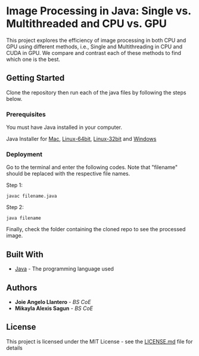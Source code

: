 # Image Processing in Java: Single vs. Multithreaded and CPU vs. GPU

This project explores the efficiency of image processing in both CPU and GPU using different methods, i.e., Single and Multithreading in CPU and CUDA in GPU. We compare and contrast each of these methods to find which one is the best.

## Getting Started

Clone the repository then run each of the java files by following the steps below.

### Prerequisites

You must have Java installed in your computer.

Java Installer for [Mac](https://www.oracle.com/technetwork/java/javase/downloads/index-jsp-138363.html), [Linux-64bit](https://java.com/en/download/help/linux_x64_install.xml), [Linux-32bit](https://java.com/en/download/help/linux_install.xml) and [Windows](https://www.java.com/en/download/help/windows_manual_download.xml)

### Deployment

Go to the terminal and enter the following codes. Note that "filename" should be replaced with the respective file names.


Step 1: 

```
javac filename.java
```

Step 2:

```
java filename
```

Finally, check the folder containing the cloned repo to see the processed image.

## Built With
* [Java](https://en.wikipedia.org/wiki/Java_(programming_language)) - The programming language used

## Authors

* **Joie Angelo Llantero** - *BS CoE* 
* **Mikayla Alexis Sagun** - *BS CoE* 

## License

This project is licensed under the MIT License - see the [LICENSE.md](LICENSE.md) file for details

